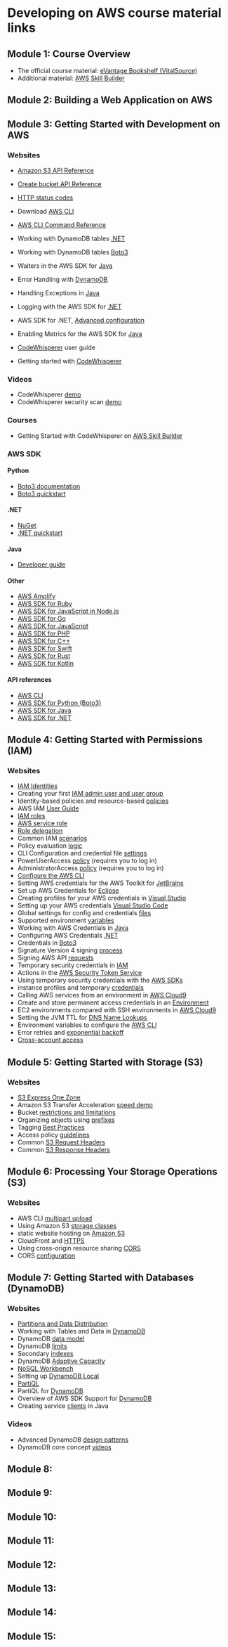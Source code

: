 # Developing on AWS course material links

## Module 1: Course Overview

- The official course material: [eVantage Bookshelf (VitalSource)](https://evantage.gilmoreglobal.com)
- Additional material: [AWS Skill Builder](https://explore.skillbuilder.aws/)

## Module 2: Building a Web Application on AWS

## Module 3: Getting Started with Development on AWS

### Websites

- [Amazon S3 API Reference](https://docs.aws.amazon.com/AmazonS3/latest/API/Type_API_Reference.html)
- [Create bucket API Reference](https://docs.aws.amazon.com/AmazonS3/latest/API/API_CreateBucket.html)
- [HTTP status codes](https://en.wikipedia.org/wiki/List_of_HTTP_status_codes)
- Download [AWS CLI](http://aws.amazon.com/cli/)
- [AWS CLI Command Reference](http://docs.aws.amazon.com/cli/latest/reference/)
- Working with DynamoDB tables [.NET](https://docs.aws.amazon.com/amazondynamodb/latest/developerguide/LowLevelDotNetWorkingWithTables.html)
- Working with DynamoDB tables [Boto3](https://boto3.amazonaws.com/v1/documentation/api/latest/guide/dynamodb.html)
- Waiters in the AWS SDK for [Java](https://aws.amazon.com/blogs/developer/waiters-in-the-aws-sdk-for-java/)
- Error Handling with [DynamoDB](http://docs.aws.amazon.com/amazondynamodb/latest/developerguide/ErrorHandling.html#APIRetries)
- Handling Exceptions in [Java](https://docs.aws.amazon.com/sdk-for-java/latest/developer-guide/handling-exceptions.html)
- Logging with the AWS SDK for [.NET](https://aws.amazon.com/blogs/developer/logging-with-the-aws-sdk-for-net/)
- AWS SDK for .NET, [Advanced configuration](https://docs.aws.amazon.com/sdk-for-net/v3/developer-guide/net-dg-advanced-config.html)
- Enabling Metrics for the AWS SDK for [Java](https://docs.aws.amazon.com/sdk-for-java/latest/developer-guide/metrics.html)
- [CodeWhisperer](https://docs.aws.amazon.com/codewhisperer/latest/userguide/getting-started.html) user guide

- Getting started with [CodeWhisperer](https://aws.amazon.com/codewhisperer/resources/)

### Videos

- CodeWhisperer [demo](https://youtu.be/qu67bvH2Y08)
- CodeWhisperer security scan [demo](https://youtu.be/GkZ4bT4DMwU)

### Courses

- Getting Started with CodeWhisperer on [AWS Skill Builder](https://explore.skillbuilder.aws/learn/course/external/view/elearning/16405/amazon-codewhisperer-getting-started)

### AWS SDK

#### Python

- [Boto3 documentation](https://boto3.amazonaws.com/v1/documentation/api/latest/index.html)
- [Boto3 quickstart](https://boto3.readthedocs.org/en/latest/guide/quickstart.html)

#### .NET

- [NuGet](https://docs.aws.amazon.com/AWSSdkDocsNET/latest/V3/DeveloperGuide/net-dg-install-assemblies.html)
- [.NET quickstart](https://docs.aws.amazon.com/AWSSdkDocsNET/latest/V3/DeveloperGuide/net-dg-start-new-project.html)

#### Java

- [Developer guide](https://docs.aws.amazon.com/AWSSdkDocsJava/latest/DeveloperGuide/java-dg-install-sdk.html)

#### Other

- [AWS Amplify](https://docs.amplify.aws/)
- [AWS SDK for Ruby](https://aws.amazon.com/sdk-for-ruby/)
- [AWS SDK for JavaScript in Node.js](https://aws.amazon.com/sdk-for-javascript/)
- [AWS SDK for Go](https://docs.aws.amazon.com/sdk-for-go/v1/developer-guide/welcome.html)
- [AWS SDK for JavaScript](https://docs.aws.amazon.com/AWSJavaScriptSDK/latest/)
- [AWS SDK for PHP](https://docs.aws.amazon.com/sdk-for-php/v3/developer-guide/welcome.html)
- [AWS SDK for C++](https://aws.amazon.com/sdk-for-cpp/)
- [AWS SDK for Swift](https://aws.amazon.com/sdk-for-swift/)
- [AWS SDK for Rust](https://aws.amazon.com/sdk-for-rust/)
- [AWS SDK for Kotlin](https://aws.amazon.com/sdk-for-kotlin/)

#### API references

- [AWS CLI](https://docs.aws.amazon.com/pt_br/cli/latest/index.html)
- [AWS SDK for Python (Boto3)](https://boto3.amazonaws.com/v1/documentation/api/latest/index.html#)
- [AWS SDK for Java](https://docs.aws.amazon.com/AWSJavaSDK/latest/javadoc/overview-summary.html)
- [AWS SDK for .NET](https://docs.aws.amazon.com/sdkfornet/v3/apidocs)

## Module 4: Getting Started with Permissions (IAM)

### Websites
- [IAM Identities](https://docs.aws.amazon.com/IAM/latest/UserGuide/id.html)
- Creating your first [IAM admin user and user group](https://docs.aws.amazon.com/IAM/latest/UserGuide/getting-started_create-admin-group.html)
- Identity-based policies and resource-based [policies](https://docs.aws.amazon.com/IAM/latest/UserGuide/access_policies_identity-vs-resource.html)
- AWS IAM [User Guide](https://docs.aws.amazon.com/IAM/latest/UserGuide/access_policies_job-functions.html)
- [IAM roles](https://docs.aws.amazon.com/IAM/latest/UserGuide/id_roles.html)
- [AWS service role](https://docs.aws.amazon.com/IAM/latest/UserGuide/id_roles_terms-and-concepts.html#iam-term-service-role)
- [Role delegation](https://docs.aws.amazon.com/IAM/latest/UserGuide/id_roles_create_for-service.html)
- Common IAM [scenarios](https://docs.aws.amazon.com/IAM/latest/UserGuide/id_roles_common-scenarios_aws-accounts.html)
- Policy evaluation [logic](http://docs.aws.amazon.com/IAM/latest/UserGuide/AccessPolicyLanguage_EvaluationLogic.html)
- CLI Configuration and credential file [settings](https://docs.aws.amazon.com/cli/latest/userguide/cli-configure-profiles.html)
- PowerUserAccess [policy](https://console.aws.amazon.com/iam/home#/policies/arn:aws:iam::aws:policy/PowerUserAccess) (requires you to log in)
- AdministratorAccess [policy](https://console.aws.amazon.com/iam/home#/policies/arn:aws:iam::aws:policy/AdministratorAccess) (requires you to log in)
- [Configure the AWS CLI](https://docs.aws.amazon.com/cli/latest/userguide/cli-configure-quickstart.html)
- Setting AWS credentials for the AWS Toolkit for [JetBrains](https://docs.aws.amazon.com/toolkit-for-jetbrains/latest/userguide/setup-credentials.html)
- Set up AWS Credentials for [Eclipse](https://docs.aws.amazon.com/toolkit-for-eclipse/v1/user-guide/setup-credentials.html)
- Creating profiles for your AWS credentials in [Visual Studio](https://docs.aws.amazon.com/toolkit-for-visual-studio/latest/user-guide/keys-profiles-credentials.html)
- Setting up your AWS credentials [Visual Studio Code](https://docs.aws.amazon.com/toolkit-for-vscode/latest/userguide/setup-credentials.html)
- Global settings for config and credentials [files](https://docs.aws.amazon.com/sdkref/latest/guide/settings-global.html)
- Supported environment [variables](https://docs.aws.amazon.com/sdkref/latest/guide/environment-variables.html)
- Working with AWS Credentials in [Java](https://docs.aws.amazon.com/sdk-for-java/v1/developer-guide/credentials.html)
- Configuring AWS Credentials [.NET](https://docs.aws.amazon.com/sdk-for-net/v3/developer-guide/net-dg-config-creds.html)
- Credentials in [Boto3](https://boto3.amazonaws.com/v1/documentation/api/latest/guide/credentials.html)
- Signature Version 4 signing [process](https://docs.aws.amazon.com/general/latest/gr/signature-version-4.html)
- Signing AWS API [requests](http://docs.aws.amazon.com/general/latest/gr/signing_aws_api_requests.html)
- Temporary security credentials in [IAM](https://docs.aws.amazon.com/IAM/latest/UserGuide/id_credentials_temp.html)
- Actions in the [AWS Security Token Service](https://docs.aws.amazon.com/STS/latest/APIReference/API_Operations.html)
- Using temporary security credentials with the [AWS SDKs](https://docs.aws.amazon.com/IAM/latest/UserGuide/id_credentials_temp_use-resources.html#using-temp-creds-sdk)
- instance profiles and temporary [credentials](https://docs.aws.amazon.com/cloud9/latest/user-guide/credentials.html#credentials-temporary)
- Calling AWS services from an environment in [AWS Cloud9](https://docs.aws.amazon.com/cloud9/latest/user-guide/credentials.html)
- Create and store permanent access credentials in an [Environment](https://docs.aws.amazon.com/cloud9/latest/user-guide/credentials.html#credentials-permanent-create)
- EC2 environments compared with SSH environments in [AWS Cloud9](https://docs.aws.amazon.com/cloud9/latest/user-guide/ec2-env-versus-ssh-env.html)
- Setting the JVM TTL for [DNS Name Lookups](https://docs.aws.amazon.com/sdk-for-java/v1/developer-guide/java-dg-jvm-ttl.html)
- Environment variables to configure the [AWS CLI](https://docs.aws.amazon.com/cli/latest/userguide/cli-configure-envvars.html)
- Error retries and [exponential backoff](https://docs.aws.amazon.com/general/latest/gr/api-retries.html)
- [Cross-account access](https://docs.aws.amazon.com/IAM/latest/UserGuide/id_roles_common-scenarios_aws-accounts.html)

## Module 5: Getting Started with Storage (S3)

### Websites
- [S3 Express One Zone](https://docs.aws.amazon.com/AmazonS3/latest/userguide/s3-express-one-zone.html)
- Amazon S3 Transfer Acceleration [speed demo](http://s3-accelerate-speedtest.s3-accelerate.amazonaws.com/en/accelerate-speed-comparsion.html)
- Bucket [restrictions and limitations](https://docs.aws.amazon.com/AmazonS3/latest/dev/BucketRestrictions.html)
- Organizing objects using [prefixes](https://docs.aws.amazon.com/AmazonS3/latest/userguide/ListingKeysUsingAPIs.html)
- Tagging [Best Practices](https://d1.awsstatic.com/whitepapers/aws-tagging-best-practices.pdf)
- Access policy [guidelines](https://docs.aws.amazon.com/AmazonS3/latest/userguide/access-policy-alternatives-guidelines.html)
- Common [S3 Request Headers](https://docs.aws.amazon.com/AmazonS3/latest/API/RESTCommonRequestHeaders.html)
- Common [S3 Response Headers](https://docs.aws.amazon.com/AmazonS3/latest/API/RESTCommonResponseHeaders.html)

## Module 6: Processing Your Storage Operations (S3)

### Websites

- AWS CLI [multipart upload](https://aws.amazon.com/premiumsupport/knowledge-center/s3-multipart-upload-cli/)
- Using Amazon S3 [storage classes](https://docs.aws.amazon.com/AmazonS3/latest/dev/ChgStoClsOfObj.html)
- static website hosting on [Amazon S3](https://aws.amazon.com/premiumsupport/knowledge-center/cloudfront-serve-static-website/)
- CloudFront and [HTTPS](https://docs.aws.amazon.com/AmazonCloudFront/latest/DeveloperGuide/using-https-viewers-to-cloudfront.html)
- Using cross-origin resource sharing [CORS](https://docs.aws.amazon.com/AmazonS3/latest/dev/cors.html)
- CORS [configuration](https://docs.aws.amazon.com/AmazonS3/latest/dev/ManageCorsUsing.html)

## Module 7: Getting Started with Databases (DynamoDB)

### Websites

- [Partitions and Data Distribution](https://docs.aws.amazon.com/amazondynamodb/latest/developerguide/HowItWorks.Partitions.html)
- Working with Tables and Data in [DynamoDB](https://docs.aws.amazon.com/amazondynamodb/latest/developerguide/WorkingWithTables.html)
- DynamoDB [data model](https://docs.aws.amazon.com/amazondynamodb/latest/developerguide/HowItWorks.Partitions.html)
- DynamoDB [limits](https://docs.aws.amazon.com/amazondynamodb/latest/developerguide/Limits.html
)
- Secondary [indexes](https://docs.aws.amazon.com/amazondynamodb/latest/developerguide/SecondaryIndexes.html)
- DynamoDB [Adaptive Capacity](https://docs.aws.amazon.com/amazondynamodb/latest/developerguide/bp-partition-key-design.html)
- [NoSQL Workbench](https://docs.aws.amazon.com/amazondynamodb/latest/developerguide/workbench.html
)
- Setting up [DynamoDB Local](https://docs.aws.amazon.com/amazondynamodb/latest/developerguide/DynamoDBLocal.html)
- [PartiQL](https://partiql.org/)
- PartiQL for [DynamoDB](https://docs.aws.amazon.com/amazondynamodb/latest/developerguide/ql-reference.html)
- Overview of AWS SDK Support for [DynamoDB](https://docs.aws.amazon.com/amazondynamodb/latest/developerguide/Programming.SDKOverview.html)
- Creating service [clients](https://docs.aws.amazon.com/sdk-for-java/latest/developer-guide/using.html) in Java

### Videos

- Advanced DynamoDB [design patterns](https://www.youtube.com/watch?v=xfxBhvGpoa0)
- DynamoDB core concept [videos](https://www.youtube.com/playlist?list=PLJo-rJlep0EDNtcDeHDMqsXJcuKMcrC5F)

## Module 8:
## Module 9:
## Module 10:
## Module 11:
## Module 12:
## Module 13:
## Module 14:
## Module 15:
